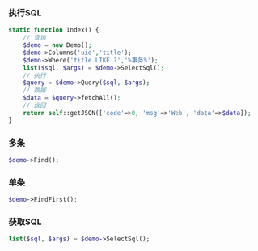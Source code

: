 ### 执行SQL
```php
static function Index() {
	// 查询
	$demo = new Demo();
	$demo->Columns('uid','title');
	$demo->Where('title LIKE ?','%事务%');
	list($sql, $args) = $demo->SelectSql();
	// 执行
	$query = $demo->Query($sql, $args);
	// 数据
	$data = $query->fetchAll();
	// 返回
	return self::getJSON(['code'=>0, 'msg'=>'Web', 'data'=>$data]);
}
```

### 多条
```php
$demo->Find();
```

### 单条
```php
$demo->FindFirst();
```

### 获取SQL
```php
list($sql, $args) = $demo->SelectSql();
```